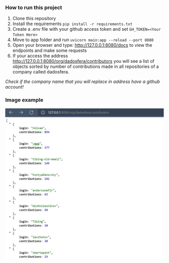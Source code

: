 ### How to run this project

1. Clone this repository
2. Install the requirements `pip install -r requirements.txt`
3. Create a .env file with your github access token and set `GH_TOKEN=<Your Token Here>`
4. Move to app folder and run `uvicorn main:app --reload --port 8080`
5. Open your browser and type: http://127.0.0.1:8080/docs to view the endpoints and make some requests
6. If your access the address http://127.0.0.1:8080/org/dadosfera/contributors you will see a list of objects sorted by number of contributions made in all repositories of a company called dadosfera.

*Check if the company name that you will replace in address have a github account!*

### Image example

<img title="Image example api working" alt="Image example api working" src="assets/get_contributions_dadosfera.jpg">